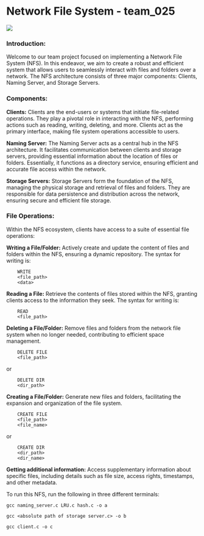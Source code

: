# Network File System - team_025

![](https://blog.eduonix.com/wp-content/uploads/2018/04/HDFS-Architecture.png)

### Introduction:

Welcome to our team project focused on implementing a Network File System (NFS). In this endeavor, we aim to create a robust and efficient system that allows users to seamlessly interact with files and folders over a network. The NFS architecture consists of three major components: Clients, Naming Server, and Storage Servers.

### Components:

**Clients:**
Clients are the end-users or systems that initiate file-related operations. They play a pivotal role in interacting with the NFS, performing actions such as reading, writing, deleting, and more. Clients act as the primary interface, making file system operations accessible to users.

**Naming Server:**
The Naming Server acts as a central hub in the NFS architecture. It facilitates communication between clients and storage servers, providing essential information about the location of files or folders. Essentially, it functions as a directory service, ensuring efficient and accurate file access within the network.

**Storage Servers:**
Storage Servers form the foundation of the NFS, managing the physical storage and retrieval of files and folders. They are responsible for data persistence and distribution across the network, ensuring secure and efficient file storage.

### File Operations:

Within the NFS ecosystem, clients have access to a suite of essential file operations:

**Writing a File/Folder:** Actively create and update the content of files and folders within the NFS, ensuring a dynamic repository.
The syntax for writing is:
``` 
    WRITE
    <file_path>
    <data>
```

**Reading a File:** Retrieve the contents of files stored within the NFS, granting clients access to the information they seek.
The syntax for writing is:
``` 
    READ
    <file_path>
```

**Deleting a File/Folder:** Remove files and folders from the network file system when no longer needed, contributing to efficient space management.
```
    DELETE FILE
    <file_path>
```
or
```
    DELETE DIR
    <dir_path>
```

**Creating a File/Folder:** Generate new files and folders, facilitating the expansion and organization of the file system.
```
    CREATE FILE
    <file_path>
    <file_name>
```
or
```
    CREATE DIR
    <dir_path>
    <dir_name>
```


**Getting additional information:** Access supplementary information about specific files, including details such as file size, access rights, timestamps, and other metadata.

To run this NFS, run the following in three different terminals:

```gcc naming_server.c LRU.c hash.c -o a```

```gcc <absolute path of storage server.c> -o b```

```gcc client.c -o c```